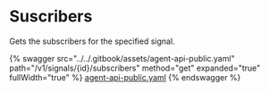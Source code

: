 # Suscribers

Gets the subscribers for the specified signal.

{% swagger src="../../.gitbook/assets/agent-api-public.yaml" path="/v1/signals/{id}/subscribers" method="get" expanded="true" fullWidth="true" %}
[agent-api-public.yaml](../../.gitbook/assets/agent-api-public.yaml)
{% endswagger %}
